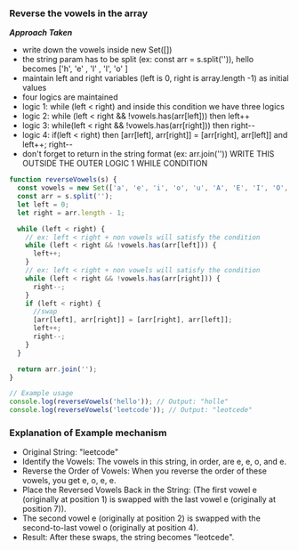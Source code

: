 ### Reverse the vowels in the array

**_Approach Taken_**

- write down the vowels inside new Set([])
- the string param has to be split (ex: const arr = s.split('')), hello becomes ['h', 'e' , 'l' , 'l', 'o' ]
- maintain left and right variables (left is 0, right is array.length -1) as initial values
- four logics are maintained
- logic 1: while (left < right) and inside this condition we have three logics
- logic 2: while (left < right && !vowels.has(arr[left])) then left++
- logic 3: while(left < right && !vowels.has(arr[right])) then right--
- logic 4: if(left < right) then [arr[left], arr[right]] = [arr[right], arr[left]]
  and left++; right--
- don't forget to return in the string format (ex: arr.join('')) WRITE THIS OUTSIDE THE OUTER LOGIC 1 WHILE CONDITION

```js
function reverseVowels(s) {
  const vowels = new Set(['a', 'e', 'i', 'o', 'u', 'A', 'E', 'I', 'O', 'U']);
  const arr = s.split('');
  let left = 0;
  let right = arr.length - 1;

  while (left < right) {
    // ex: left < right + non vowels will satisfy the condition
    while (left < right && !vowels.has(arr[left])) {
      left++;
    }
    // ex: left < right + non vowels will satisfy the condition
    while (left < right && !vowels.has(arr[right])) {
      right--;
    }
    if (left < right) {
      //swap
      [arr[left], arr[right]] = [arr[right], arr[left]];
      left++;
      right--;
    }
  }

  return arr.join('');
}

// Example usage
console.log(reverseVowels('hello')); // Output: "holle"
console.log(reverseVowels('leetcode')); // Output: "leotcede"
```

### Explanation of Example mechanism

- Original String: "leetcode"
- Identify the Vowels: The vowels in this string, in order, are e, e, o, and e.
- Reverse the Order of Vowels: When you reverse the order of these vowels, you get e, o, e, e.
- Place the Reversed Vowels Back in the String: (The first vowel e (originally at position 1) is swapped with the last vowel e (originally at position 7)).
- The second vowel e (originally at position 2) is swapped with the second-to-last vowel o (originally at position 4).
- Result: After these swaps, the string becomes "leotcede".
